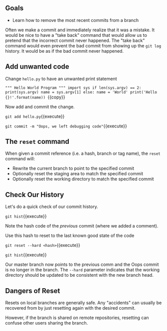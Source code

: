 ## Goals

* Learn how to remove the most recent commits from a branch

Often we make a commit and immediately realize that it was a
mistake.  It would be nice to have a "take back" command that would
allow us to pretend that the incorrect commit never happened.  The
"take back" command would even prevent the bad commit from showing up
the `git log` history.  It would be as if the bad commit never
happened.

## Add unwanted code

Change `hello.py` to have an unwanted print statement

`"""
Hello World Program
"""
import sys
if len(sys.argv) == 2:
    print(sys.argv)
    name = sys.argv[1]
else:
    name = 'World'
print('Hello {}!'.format(name))
`{{copy}}

Now add and commit the change.

`git add hello.py`{{execute}}

`git commit -m "Oops, we left debugging code"`{{execute}}


## The `reset` command

When given a commit reference (i.e. a hash, branch or tag name),
the `reset` command will:

* Rewrite the current branch to point to the specified commit
* Optionally reset the staging area to match the specified commit
* Optionally reset the working directory to match the specified commit

## Check Our History

Let's do a quick check of our commit history.

`git hist`{{execute}}

Note the hash code of the *previous* commit (where we added a comment).

Use this hash to reset to the last known good state of the code


`git reset --hard <hash>`{{execute}}

`git hist`{{execute}}


Our master branch now points to the previous comm and the Oops commit
is no longer in the branch.  The `--hard` parameter indicates that the
working directory should be updated to be consistent with the new branch head.

## Dangers of Reset

Resets on local branches are generally safe.  Any "accidents" can
usually be recovered from by just resetting again with the desired
commit.

However, if the branch is shared on remote repositories, resetting
can confuse other users sharing the branch.

